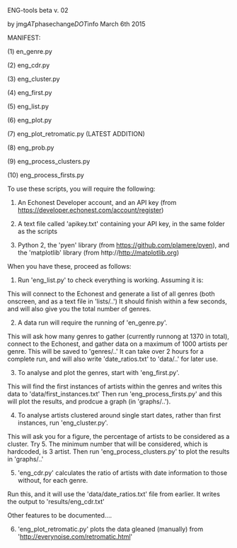 ENG-tools beta
v. 02

by jmg*AT*phasechange*DOT*info
March 6th 2015

MANIFEST: 

(1) en_genre.py

(2) eng_cdr.py

(3) eng_cluster.py

(4) eng_first.py

(5) eng_list.py

(6) eng_plot.py

(7) eng_plot_retromatic.py (LATEST ADDITION)

(8) eng_prob.py

(9) eng_process_clusters.py

(10) eng_process_firsts.py

To use these scripts, you will require the following:

1) An Echonest Developer account, and an API key (from https://developer.echonest.com/account/register)

2) A text file called 'apikey.txt' containing your API key, in the same folder as the scripts

3) Python 2, the 'pyen' library (from https://github.com/plamere/pyen), and the 'matplotlib' library (from http://http://matplotlib.org)

When you have these, proceed as follows:

1) Run 'eng_list.py' to check everything is working. Assuming it is: 

This will connect to the Echonest and generate a list of all genres (both onscreen, and as a text file in 'lists/..')
It should finish within a few seconds, and will also give you the total number of genres. 

2) A data run will require the running of 'en_genre.py'. 

This will ask how many genres to gather (currently runnong at 1370 in total), connect to the Echonest, and gather data on a maximum of 1000 artists per genre. This will be saved to 'genres/..'
It can take over 2 hours for a complete run, and will also write 'date_ratios.txt' to 'data/..' for later use. 

3) To analyse and plot the genres, start with 'eng_first.py'.

This will find the first instances of artists within the genres and writes this data to 'data/first_instances.txt'
Then run 'eng_process_firsts.py' and this will plot the results, and prodcue a graph (in 'graphs/..'). 

4) To analyse artists clustered around single start dates, rather than first instances, run 'eng_cluster.py'. 

This will ask you for a figure, the percentage of artists to be considered as a cluster. Try 5. The minimum number that will be considered, which is hardcoded, is 3 artist. 
Then run 'eng_process_clusters.py' to plot the results in 'graphs/..'

5) 'eng_cdr.py' calculates the ratio of artists with date information to those without, for each genre.

Run this, and it will use the 'data/date_ratios.txt' file from earlier. It writes the output to 'results/eng_cdr.txt'

Other features to be documented....

6) 'eng_plot_retromatic.py' plots the data gleaned (manually) from 'http://everynoise.com/retromatic.html'

